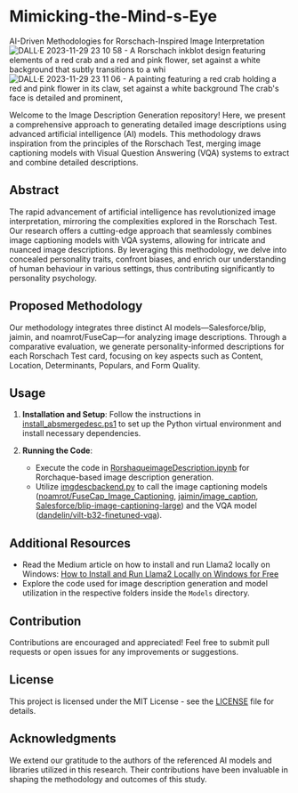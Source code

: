 # Mimicking-the-Mind-s-Eye
AI-Driven Methodologies for Rorschach-Inspired Image Interpretation
![DALL·E 2023-11-29 23 10 58 - A Rorschach inkblot design featuring elements of a red crab and a red and pink flower, set against a white background that subtly transitions to a whi](https://github.com/heathbrew/Mimicking-the-Mind-s-Eye/assets/55629425/fb159d12-f9f8-449e-b514-b435e78bda28)
![DALL·E 2023-11-29 23 11 06 - A painting featuring a red crab holding a red and pink flower in its claw, set against a white background  The crab's face is detailed and prominent, ](https://github.com/heathbrew/Mimicking-the-Mind-s-Eye/assets/55629425/bd8236f5-9f00-401c-b6b4-7d3de4f53a5c)


Welcome to the Image Description Generation repository! Here, we present a comprehensive approach to generating detailed image descriptions using advanced artificial intelligence (AI) models. This methodology draws inspiration from the principles of the Rorschach Test, merging image captioning models with Visual Question Answering (VQA) systems to extract and combine detailed descriptions.

## Abstract
The rapid advancement of artificial intelligence has revolutionized image interpretation, mirroring the complexities explored in the Rorschach Test. Our research offers a cutting-edge approach that seamlessly combines image captioning models with VQA systems, allowing for intricate and nuanced image descriptions. By leveraging this methodology, we delve into concealed personality traits, confront biases, and enrich our understanding of human behaviour in various settings, thus contributing significantly to personality psychology.

## Proposed Methodology
Our methodology integrates three distinct AI models—Salesforce/blip, jaimin, and noamrot/FuseCap—for analyzing image descriptions. Through a comparative evaluation, we generate personality-informed descriptions for each Rorschach Test card, focusing on key aspects such as Content, Location, Determinants, Populars, and Form Quality.

## Usage
1. **Installation and Setup**: Follow the instructions in [install_absmergedesc.ps1](install_absmergedesc.ps1) to set up the Python virtual environment and install necessary dependencies.

2. **Running the Code**:
   - Execute the code in [RorshaqueimageDescription.ipynb](RorshaqueimageDescription.ipynb) for Rorchaque-based image description generation.
   - Utilize [imgdescbackend.py](imgdescbackend.py) to call the image captioning models ([noamrot/FuseCap_Image_Captioning](https://huggingface.co/noamrot/FuseCap_Image_Captioning), [jaimin/image_caption](https://huggingface.co/jaimin/image_caption), [Salesforce/blip-image-captioning-large](https://huggingface.co/Salesforce/blip-image-captioning-large)) and the VQA model ([dandelin/vilt-b32-finetuned-vqa](https://huggingface.co/dandelin/vilt-b32-finetuned-vqa)).

## Additional Resources
- Read the Medium article on how to install and run Llama2 locally on Windows: [How to Install and Run Llama2 Locally on Windows for Free](https://medium.com/@AyushmanPranav/how-to-install-and-run-llama2-locally-on-windows-for-free-05bd5032c6e3?sk=8b8b54ccafd3f828bde4ab97c1913a28)
- Explore the code used for image description generation and model utilization in the respective folders inside the `Models` directory.

## Contribution
Contributions are encouraged and appreciated! Feel free to submit pull requests or open issues for any improvements or suggestions.

## License
This project is licensed under the MIT License - see the [LICENSE](LICENSE) file for details.

## Acknowledgments
We extend our gratitude to the authors of the referenced AI models and libraries utilized in this research. Their contributions have been invaluable in shaping the methodology and outcomes of this study.
